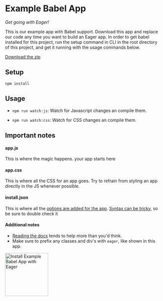 # Example Babel App

*Get going with Eager!*

This is our example app with Babel support. Download this app and replace our code 
any time you want to build an Eager app. In order to get babel installed for this 
project, run the setup command in CLI in the root directory of this project, and
get it running with the usage commands below.

<a href="https://github.com/EagerApps/ExampleBabelApp/archive/v1.0.0.zip" >Download the zip</a>

## Setup

`npm install`

## Usage

* `npm run watch:js`: Watch for Javascript changes an compile them.

* `npm run watch:css`: Watch for CSS changes an compile them.

## Important notes

#### app.js

This is where the magic happens. your app starts here

#### app.css

This is where all the CSS for an app goes. Try to refrain from styling an app directly
in the JS whenever possible.

#### install.json

This is where all the <a href="https://eager.io/developer/docs/install-json">options are added for the app</a>. <a href="http://install.json.is/">Syntax can be tricky</a>, so be sure to double check it

#### Additional notes

- <a href="https://eager.io/developer/docs/getting-started">Reading the docs</a> tends to help more than you'd think.
- Make sure to prefix any classes and div's with `eager`, like shown in this app.


<a href="https://eager.io/app/example-babel-app/install?source=button">
  <img
    src="https://install.eager.io/install-button.png"
    alt="Install Example Babel App with Eager"
    border="0"
    width="140">
</a>

